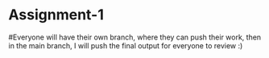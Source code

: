 # Assignment-1
#Everyone will have their own branch, where they can push their work, then in the main branch, I will push the final output for everyone to review :)
